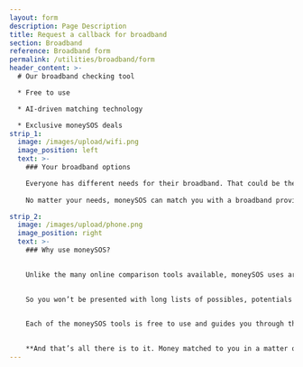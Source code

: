 ```yaml
---
layout: form
description: Page Description
title: Request a callback for broadband
section: Broadband
reference: Broadband form
permalink: /utilities/broadband/form
header_content: >- 
  # Our broadband checking tool

  * Free to use

  * AI-driven matching technology

  * Exclusive moneySOS deals
strip_1:
  image: /images/upload/wifi.png
  image_position: left
  text: >-
    ### Your broadband options

    Everyone has different needs for their broadband. That could be the highest speed for HD streaming and online gaming, or just a reliable service at an agreeable price. 
    
    No matter your needs, moneySOS can match you with a broadband provider today.

strip_2:
  image: /images/upload/phone.png
  image_position: right
  text: >-
    ### Why use moneySOS?

    
    Unlike the many online comparison tools available, moneySOS uses artificial intelligence to understand exactly what you’re looking for and then find your most likely money match. 

    
    So you won’t be presented with long lists of possibles, potentials and probables. Instead, our technology does all of that work for you instantly, connecting you directly to what suits you best, right away.

    
    Each of the moneySOS tools is free to use and guides you through the process in quick, easy steps. By answering a few simple questions, you’re matched with a specific supplier, product or service, based on cost, customer reviews or location.

    
    **And that’s all there is to it. Money matched to you in a matter of minutes.**
---
```

